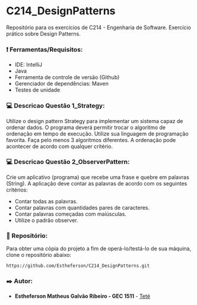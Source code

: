 # C214_DesignPatterns
Repositório para os exercícios de C214 - Engenharia de Software. Exercício prático sobre Design Patterns.

### ❗ Ferramentas/Requisitos: 
- IDE: IntelliJ
- Java
- Ferramenta de controle de versão (Github)
- Gerenciador de dependências: Maven
- Testes de unidade

### :computer: Descricao Questão 1_Strategy:
Utilize o design pattern Strategy para implementar um sistema capaz
de ordenar dados. O programa deverá permitir trocar o algoritmo de ordenação em
tempo de execução. Utilize sua linguagem de programação favorita. Faça pelo menos
3 algoritmos diferentes. A ordenação pode acontecer de acordo com qualquer critério.

### :computer: Descricao Questão 2_ObserverPattern:
Crie um aplicativo (programa) que recebe uma frase e quebre em palavras (String). A aplicação deve contar as palavras de acordo com os seguintes critérios:
  - Contar todas as palavras.
  - Contar palavras com quantidades pares de caracteres.
  - Contar palavras começadas com maiúsculas.
  - Utilize o padrão observer.</p>

### 🚀 Repositório:
Para obter uma cópia do projeto a fim de operá-lo/testá-lo de sua máquina, clone o repositório abaixo:
```
https://github.com/Estheferson/C214_DesignPatterns.git
```

### ✒️ Autor:
* **Estheferson Matheus Galvão Ribeiro - GEC 1511** - [Teté](https://github.com/Estheferson)

